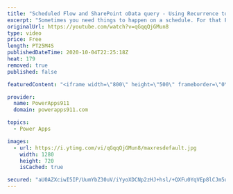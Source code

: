 ```yaml
---
title: "Scheduled Flow and SharePoint oData query - Using Recurrence to check for overdue approvals"
excerpt: "Sometimes you need things to happen on a schedule. For that Flow has the recurrence trigger. In this video, you will learn how to nag approvers to follow up on their approvals thanks to fun with flow. Together we build a Scheduled Flow  that uses Recurrence to check for overdue approvals. We cover the"
originalUrl: https://youtube.com/watch?v=qGqqQjGMun8
type: video
price: Free
length: PT25M4S
publishedDateTime: 2020-10-04T22:25:18Z
heat: 179
removed: true
published: false

featuredContent: "<iframe width=\"800\" height=\"500\" frameborder=\"0\" src=\"https://www.youtube.com/embed/qGqqQjGMun8\" allow=\"accelerometer; autoplay; encrypted-media; gyroscope; picture-in-picture\" allowfullscreen></iframe>"

provider:
  name: PowerApps911
  domain: powerapps911.com

topics:
  - Power Apps

images:
  - url: https://i.ytimg.com/vi/qGqqQjGMun8/maxresdefault.jpg
    width: 1280
    height: 720
    isCached: true

secured: "aU0AZXciwI5IP/UumYbZ30uV/iYyoXDCNp2zHJ+hsl/+QXFu0YqVEp8lCJm5u1jkcrUDRf+hc5pePFBirfj9fBRkdooxN2HQcwPFnKWTxX33At0iECftgRyGGAsNBuiLgEV6tlYDvtKjOnNN1WuA84ocVEm9dOHQnXhQCy2j6oBOofZoRfEhqB9CC0JOF8bkjIMTLW330TqhpV0qdGMNZxXtCLNcD+a964C8gHlAs9LEZ49keNiI5YBtV0+pGYQq2DhMkNKiA9qra/29S2XZYKPQzyuUAULahI/neBXVxKlLUNESe7GL7An2hFfeXY5ksZ/g3gwG1xkGvzm0h7wW4Dsk2qe7aqEzHrfTj/VRsPYKN7k+drG3ZValOW+ENtKZ8LvG9DPQdowv9TIH7GlS4l7eNg7h9h2/0nX1s2o+5Lk=;vP0REGGOoWg0qlYD1WI9Uw=="
---
```


